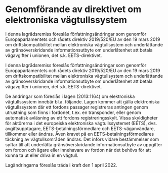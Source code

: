 # Genomförande av direktivet om elektroniska vägtullssystem

I denna lagrådsremiss föreslås författningsändringar som genomför Europaparlamentets och rådets direktiv 2019/520/EU av den 19 mars 2019 om driftskompatibilitet mellan elektroniska vägtullsystem och underlättande av gränsöverskridande informationsutbyte om underlåtenhet att betala vägavgifter i unionen, det s.k. EETS-direktivet.

I denna lagrådsremiss föreslås författningsändringar som genomför Europaparlamentets och rådets direktiv 2019/520/EU av den 19 mars 2019 om driftskompatibilitet mellan elektroniska vägtullsystem och underlättande av gränsöverskridande informationsutbyte om underlåtenhet att betala vägavgifter i unionen, det s.k. EETS-direktivet.

De ändringar som föreslås i lagen (2013:1164) om elektroniska vägtullssystem innebär bl.a. följande. Lagen kommer att gälla elektroniska vägtullssystem där ett fordons passager registreras antingen genom utrustning som finns i fordonet, t.ex. en transponder, eller genom automatisk avläsning av ett fordons registreringsskylt. Vissa skyldigheter för aktörerna i det europeiska elektroniska vägtullssystemet (EETS), dvs. avgiftsupptagare, EETS-betalningsförmedlare och EETS-väganvändare, tillkommer eller ändras. Även kravet på en EETS-betalningsförmedlares täckning av vägtullsområden ändras. Det införs vidare bestämmelser som syftar till att underlätta gränsöverskridande informationsutbyte av uppgifter om fordon och ägare eller innehavare av fordon när det behövs för att kunna ta ut eller driva in en vägtull.

Lagändringarna föreslås träda i kraft den 1 april 2022.
